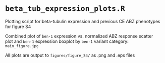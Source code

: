 # `beta_tub_expression_plots.R`
Plotting script for beta-tubulin expression and previous CE ABZ phenotypes for figure S4

Combined plot of `ben-1` expression vs. normalized ABZ response scatter plot and `ben-1` expression boxplot by `ben-1` variant category: `main_figure.jpg`

All plots are output to `figures/figure_S4/` as .png and .eps files